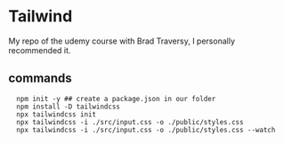 # Tailwind 

My repo of the udemy course with Brad Traversy, I personally recommended it.

## commands

```npm 
  npm init -y ## create a package.json in our folder
  npm install -D tailwindcss
  npx tailwindcss init
  npx tailwindcss -i ./src/input.css -o ./public/styles.css 
  npx tailwindcss -i ./src/input.css -o ./public/styles.css --watch
```